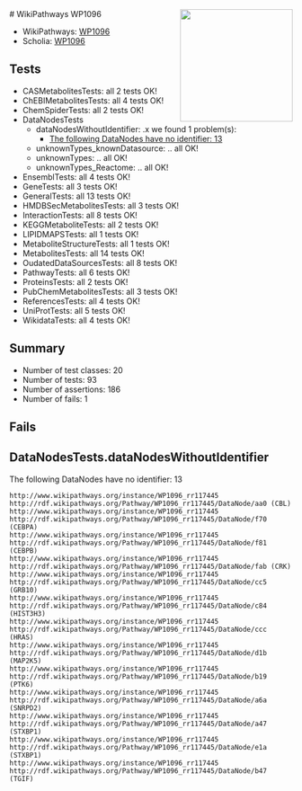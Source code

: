 <img style="float: right; width: 200px" src="https://upload.wikimedia.org/wikipedia/commons/thumb/8/83/Wplogo_with_text_500.png/640px-Wplogo_with_text_500.png" />
# WikiPathways WP1096

* WikiPathways: [WP1096](https://wikipathways.org/pathways/WP1096)
* Scholia: [WP1096](https://scholia.toolforge.org/wikipathways/WP1096)
## Tests
* CASMetabolitesTests: all 2 tests OK!
* ChEBIMetabolitesTests: all 4 tests OK!
* ChemSpiderTests: all 2 tests OK!
* DataNodesTests
    * dataNodesWithoutIdentifier: .x we found 1 problem(s):
        * [The following DataNodes have no identifier: 13](#8792c493)
    * unknownTypes_knownDatasource: .. all OK!
    * unknownTypes: .. all OK!
    * unknownTypes_Reactome: .. all OK!
* EnsemblTests: all 4 tests OK!
* GeneTests: all 3 tests OK!
* GeneralTests: all 13 tests OK!
* HMDBSecMetabolitesTests: all 3 tests OK!
* InteractionTests: all 8 tests OK!
* KEGGMetaboliteTests: all 2 tests OK!
* LIPIDMAPSTests: all 1 tests OK!
* MetaboliteStructureTests: all 1 tests OK!
* MetabolitesTests: all 14 tests OK!
* OudatedDataSourcesTests: all 8 tests OK!
* PathwayTests: all 6 tests OK!
* ProteinsTests: all 2 tests OK!
* PubChemMetabolitesTests: all 3 tests OK!
* ReferencesTests: all 4 tests OK!
* UniProtTests: all 5 tests OK!
* WikidataTests: all 4 tests OK!


## Summary

* Number of test classes: 20
* Number of tests: 93
* Number of assertions: 186
* Number of fails: 1

## Fails

<a name="8792c493" />

## DataNodesTests.dataNodesWithoutIdentifier

The following DataNodes have no identifier: 13
```
http://www.wikipathways.org/instance/WP1096_rr117445 http://rdf.wikipathways.org/Pathway/WP1096_rr117445/DataNode/aa0 (CBL)
http://www.wikipathways.org/instance/WP1096_rr117445 http://rdf.wikipathways.org/Pathway/WP1096_rr117445/DataNode/f70 (CEBPA)
http://www.wikipathways.org/instance/WP1096_rr117445 http://rdf.wikipathways.org/Pathway/WP1096_rr117445/DataNode/f81 (CEBPB)
http://www.wikipathways.org/instance/WP1096_rr117445 http://rdf.wikipathways.org/Pathway/WP1096_rr117445/DataNode/fab (CRK)
http://www.wikipathways.org/instance/WP1096_rr117445 http://rdf.wikipathways.org/Pathway/WP1096_rr117445/DataNode/cc5 (GRB10)
http://www.wikipathways.org/instance/WP1096_rr117445 http://rdf.wikipathways.org/Pathway/WP1096_rr117445/DataNode/c84 (HIST3H3)
http://www.wikipathways.org/instance/WP1096_rr117445 http://rdf.wikipathways.org/Pathway/WP1096_rr117445/DataNode/ccc (HRAS)
http://www.wikipathways.org/instance/WP1096_rr117445 http://rdf.wikipathways.org/Pathway/WP1096_rr117445/DataNode/d1b (MAP2K5)
http://www.wikipathways.org/instance/WP1096_rr117445 http://rdf.wikipathways.org/Pathway/WP1096_rr117445/DataNode/b19 (PTK6)
http://www.wikipathways.org/instance/WP1096_rr117445 http://rdf.wikipathways.org/Pathway/WP1096_rr117445/DataNode/a6a (SNRPD2)
http://www.wikipathways.org/instance/WP1096_rr117445 http://rdf.wikipathways.org/Pathway/WP1096_rr117445/DataNode/a47 (STXBP1)
http://www.wikipathways.org/instance/WP1096_rr117445 http://rdf.wikipathways.org/Pathway/WP1096_rr117445/DataNode/e1a (STXBP1)
http://www.wikipathways.org/instance/WP1096_rr117445 http://rdf.wikipathways.org/Pathway/WP1096_rr117445/DataNode/b47 (TGIF)
```

